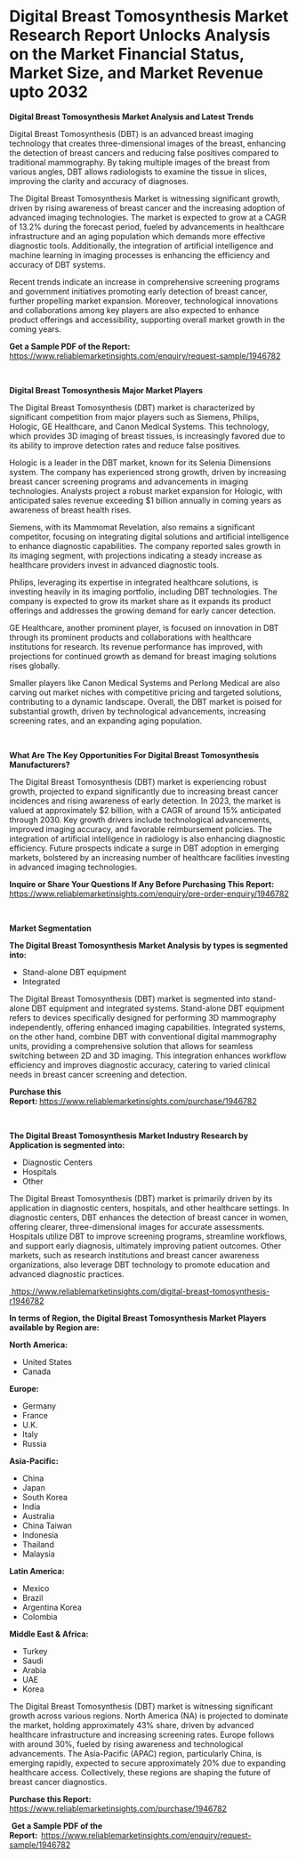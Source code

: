 <p><h1>Digital Breast Tomosynthesis Market Research Report Unlocks Analysis on the Market Financial Status, Market Size, and Market Revenue upto 2032</h1></p><p><strong>Digital Breast Tomosynthesis Market Analysis and Latest Trends</strong></p>
<p><p>Digital Breast Tomosynthesis (DBT) is an advanced breast imaging technology that creates three-dimensional images of the breast, enhancing the detection of breast cancers and reducing false positives compared to traditional mammography. By taking multiple images of the breast from various angles, DBT allows radiologists to examine the tissue in slices, improving the clarity and accuracy of diagnoses.</p><p>The Digital Breast Tomosynthesis Market is witnessing significant growth, driven by rising awareness of breast cancer and the increasing adoption of advanced imaging technologies. The market is expected to grow at a CAGR of 13.2% during the forecast period, fueled by advancements in healthcare infrastructure and an aging population which demands more effective diagnostic tools. Additionally, the integration of artificial intelligence and machine learning in imaging processes is enhancing the efficiency and accuracy of DBT systems. </p><p>Recent trends indicate an increase in comprehensive screening programs and government initiatives promoting early detection of breast cancer, further propelling market expansion. Moreover, technological innovations and collaborations among key players are also expected to enhance product offerings and accessibility, supporting overall market growth in the coming years.</p></p>
<p><strong>Get a Sample PDF of the Report:&nbsp;</strong> <a href="https://www.reliablemarketinsights.com/enquiry/request-sample/1946782?utm_campaign=3369&utm_medium=2&utm_source=Github&utm_content=ia&utm_term=13042025&utm_id=digital-breast-tomosynthesis">https://www.reliablemarketinsights.com/enquiry/request-sample/1946782</a></p>
<p>&nbsp;</p>
<p><strong>Digital Breast Tomosynthesis Major Market Players</strong></p>
<p><p>The Digital Breast Tomosynthesis (DBT) market is characterized by significant competition from major players such as Siemens, Philips, Hologic, GE Healthcare, and Canon Medical Systems. This technology, which provides 3D imaging of breast tissues, is increasingly favored due to its ability to improve detection rates and reduce false positives.</p><p>Hologic is a leader in the DBT market, known for its Selenia Dimensions system. The company has experienced strong growth, driven by increasing breast cancer screening programs and advancements in imaging technologies. Analysts project a robust market expansion for Hologic, with anticipated sales revenue exceeding $1 billion annually in coming years as awareness of breast health rises.</p><p>Siemens, with its Mammomat Revelation, also remains a significant competitor, focusing on integrating digital solutions and artificial intelligence to enhance diagnostic capabilities. The company reported sales growth in its imaging segment, with projections indicating a steady increase as healthcare providers invest in advanced diagnostic tools.</p><p>Philips, leveraging its expertise in integrated healthcare solutions, is investing heavily in its imaging portfolio, including DBT technologies. The company is expected to grow its market share as it expands its product offerings and addresses the growing demand for early cancer detection.</p><p>GE Healthcare, another prominent player, is focused on innovation in DBT through its prominent products and collaborations with healthcare institutions for research. Its revenue performance has improved, with projections for continued growth as demand for breast imaging solutions rises globally.</p><p>Smaller players like Canon Medical Systems and Perlong Medical are also carving out market niches with competitive pricing and targeted solutions, contributing to a dynamic landscape. Overall, the DBT market is poised for substantial growth, driven by technological advancements, increasing screening rates, and an expanding aging population.</p></p>
<p>&nbsp;</p>
<p><strong>What Are The Key Opportunities For Digital Breast Tomosynthesis Manufacturers?</strong></p>
<p><p>The Digital Breast Tomosynthesis (DBT) market is experiencing robust growth, projected to expand significantly due to increasing breast cancer incidences and rising awareness of early detection. In 2023, the market is valued at approximately $2 billion, with a CAGR of around 15% anticipated through 2030. Key growth drivers include technological advancements, improved imaging accuracy, and favorable reimbursement policies. The integration of artificial intelligence in radiology is also enhancing diagnostic efficiency. Future prospects indicate a surge in DBT adoption in emerging markets, bolstered by an increasing number of healthcare facilities investing in advanced imaging technologies.</p></p>
<p><strong>Inquire or Share Your Questions If Any Before Purchasing This Report:</strong> <a href="https://www.reliablemarketinsights.com/enquiry/pre-order-enquiry/1946782?utm_campaign=3369&utm_medium=2&utm_source=Github&utm_content=ia&utm_term=13042025&utm_id=digital-breast-tomosynthesis">https://www.reliablemarketinsights.com/enquiry/pre-order-enquiry/1946782</a></p>
<p>&nbsp;</p>
<p><strong>Market Segmentation</strong></p>
<p><strong>The Digital Breast Tomosynthesis Market Analysis by types is segmented into:</strong></p>
<p><ul><li>Stand-alone DBT equipment</li><li>Integrated</li></ul></p>
<p><p>The Digital Breast Tomosynthesis (DBT) market is segmented into stand-alone DBT equipment and integrated systems. Stand-alone DBT equipment refers to devices specifically designed for performing 3D mammography independently, offering enhanced imaging capabilities. Integrated systems, on the other hand, combine DBT with conventional digital mammography units, providing a comprehensive solution that allows for seamless switching between 2D and 3D imaging. This integration enhances workflow efficiency and improves diagnostic accuracy, catering to varied clinical needs in breast cancer screening and detection.</p></p>
<p><strong>Purchase this Report:&nbsp;</strong><a href="https://www.reliablemarketinsights.com/purchase/1946782?utm_campaign=3369&utm_medium=2&utm_source=Github&utm_content=ia&utm_term=13042025&utm_id=digital-breast-tomosynthesis">https://www.reliablemarketinsights.com/purchase/1946782</a></p>
<p>&nbsp;</p>
<p><strong>The Digital Breast Tomosynthesis Market Industry Research by Application is segmented into:</strong></p>
<p><ul><li>Diagnostic Centers</li><li>Hospitals</li><li>Other</li></ul></p>
<p><p>The Digital Breast Tomosynthesis (DBT) market is primarily driven by its application in diagnostic centers, hospitals, and other healthcare settings. In diagnostic centers, DBT enhances the detection of breast cancer in women, offering clearer, three-dimensional images for accurate assessments. Hospitals utilize DBT to improve screening programs, streamline workflows, and support early diagnosis, ultimately improving patient outcomes. Other markets, such as research institutions and breast cancer awareness organizations, also leverage DBT technology to promote education and advanced diagnostic practices.</p></p>
<p><a href="https://www.reliablemarketinsights.com/digital-breast-tomosynthesis-r1946782?utm_campaign=3369&utm_medium=2&utm_source=Github&utm_content=ia&utm_term=13042025&utm_id=digital-breast-tomosynthesis">&nbsp;https://www.reliablemarketinsights.com/digital-breast-tomosynthesis-r1946782</a></p>
<p><strong>In terms of Region, the Digital Breast Tomosynthesis Market Players available by Region are:</strong></p>
<p>
    <p> <strong> North America: </strong>
        <ul>
            <li>United States</li>
            <li>Canada</li>
        </ul>
        </p> 
    <p> <strong> Europe: </strong>
        <ul>
            <li>Germany</li>
            <li>France</li>
            <li>U.K.</li>
            <li>Italy</li>
            <li>Russia</li>
        </ul>
        </p> 
    <p> <strong> Asia-Pacific: </strong>
        <ul>
            <li>China</li>
            <li>Japan</li>
            <li>South Korea</li>
            <li>India</li>
            <li>Australia</li>
            <li>China Taiwan</li>
            <li>Indonesia</li>
            <li>Thailand</li>
            <li>Malaysia</li>
        </ul>
        </p> 
    <p> <strong> Latin America: </strong>
        <ul>
            <li>Mexico</li>
            <li>Brazil</li>
            <li>Argentina Korea</li>
            <li>Colombia</li>
        </ul>
        </p> 
    <p> <strong> Middle East & Africa: </strong>
        <ul>
            <li>Turkey</li>
            <li>Saudi</li>
            <li>Arabia</li>
            <li>UAE</li>
            <li>Korea</li>
        </ul>
    </p>
    </p>
<p><p>The Digital Breast Tomosynthesis (DBT) market is witnessing significant growth across various regions. North America (NA) is projected to dominate the market, holding approximately 43% share, driven by advanced healthcare infrastructure and increasing screening rates. Europe follows with around 30%, fueled by rising awareness and technological advancements. The Asia-Pacific (APAC) region, particularly China, is emerging rapidly, expected to secure approximately 20% due to expanding healthcare access. Collectively, these regions are shaping the future of breast cancer diagnostics.</p></p>
<p><strong>Purchase this Report: </strong><a href="https://www.reliablemarketinsights.com/purchase/1946782?utm_campaign=3369&utm_medium=2&utm_source=Github&utm_content=ia&utm_term=13042025&utm_id=digital-breast-tomosynthesis">https://www.reliablemarketinsights.com/purchase/1946782</a></p>
<p>&nbsp;<strong>Get a Sample PDF of the Report:&nbsp;&nbsp;</strong><a href="https://www.reliablemarketinsights.com/enquiry/request-sample/1946782?utm_campaign=3369&utm_medium=2&utm_source=Github&utm_content=ia&utm_term=13042025&utm_id=digital-breast-tomosynthesis">https://www.reliablemarketinsights.com/enquiry/request-sample/1946782</a></p>
<p><strong></strong></p>
<p><p></p><p></p><p></p></p>